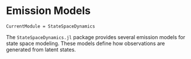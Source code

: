 # Emission Models

```@meta
CurrentModule = StateSpaceDynamics
```

The `StateSpaceDynamics.jl` package provides several emission models for state space modeling. These models define how observations are generated from latent states.
